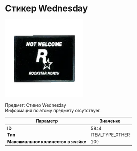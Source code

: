 # Стикер Wednesday

![Item Image](../img/5844.webp?raw=true)

Предмет: Стикер Wednesday<br>Информация по этому предмету отсутствует.


| Параметр | Значение |
|----------|----------|
| **ID** | 5844 |
| **Тип** | ITEM_TYPE_OTHER |
| **Максимальное количество в ячейке** | 100 |

